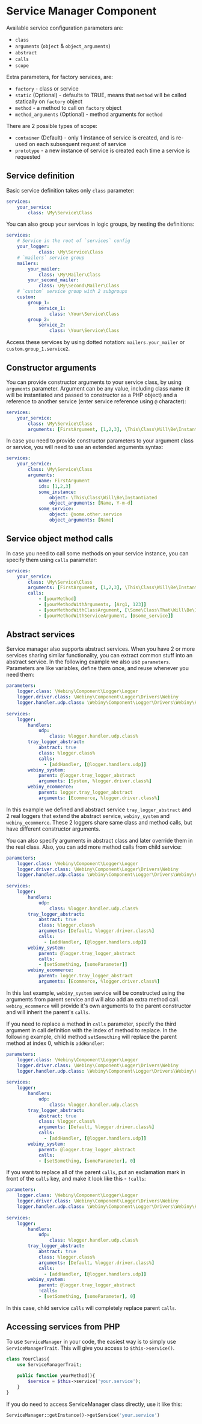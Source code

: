 Service Manager Component
==========================

Available service configuration parameters are:

* `class`
* `arguments` (`object` & `object_arguments`)
* `abstract`
* `calls`
* `scope`

Extra parameters, for factory services, are:

* `factory` - class or service
* `static` (Optional) - defaults to TRUE, means that `method` will be called statically on `factory` object
* `method` - a method to call on `factory` object
* `method_arguments` (Optional) - method arguments for `method`

There are 2 possible types of scope:

* `container` (Default) - only 1 instance of service is created, and is re-used on each subsequent request of service
* `prototype` - a new instance of service is created each time a service is requested

## Service definition

Basic service definition takes only `class` parameter:
```yaml
services:
    your_service:
        class: \My\Service\Class
```

You can also group your services in logic groups, by nesting the definitions:
```yaml
services:
    # Service in the root of `services` config
    your_logger:
            class: \My\Service\Class         
    # `mailers` service group
    mailers:
        your_mailer:
            class: \My\Mailer\Class
        your_second_mailer:
            class: \My\Second\Mailer\Class          
    # `custom` service group with 2 subgroups
    custom:
        group_1:
            service_1:
                class: \Your\Service\Class
        group_2:
            service_2:
                class: \Your\Service\Class
```

Access these services by using dotted notation: `mailers.your_mailer` or `custom.group_1.service2`.

## Constructor arguments

You can provide constructor arguments to your service class, by using `arguments` parameter. Argument can be any value, including class name (it will be instantiated and passed to constructor as a PHP object) and a reference to another service (enter service reference using `@` character):

```yaml
services:
    your_service:
        class: \My\Service\Class
        arguments: [FirstArgument, [1,2,3], \This\Class\Will\Be\Instantiated, @some.other.service]
```

In case you need to provide constructor parameters to your argument class or service, you will need to use an extended arguments syntax:

```yaml
services:
    your_service:
        class: \My\Service\Class
        arguments: 
            name: FirstArgument
            ids: [1,2,3] 
            some_instance:
                object: \This\Class\Will\Be\Instantiated
                object_arguments: [Name, Y-m-d]
            some_service:
                object: @some.other.service
                object_arguments: [Name]

```

## Service object method calls

In case you need to call some methods on your service instance, you can specify them using `calls` parameter:

```yaml
services:
    your_service:
        class: \My\Service\Class
        arguments: [FirstArgument, [1,2,3], \This\Class\Will\Be\Instantiated, @some.other.service]
        calls:
            - [yourMethod]
            - [yourMethodWithArguments, [Arg1, 123]]
            - [yourMethodWithClassArgument, [\Some\Class\That\Will\Be\Instantiated]]
            - [yourMethodWithServiceArgument, [@some_service]]
```

## Abstract services
Service manager also supports abstract services. When you have 2 or more services sharing similar functionality, you can extract common stuff into an abstract service. In the following example we also use `parameters`. Parameters are like variables, define them once, and reuse whenever you need them:


```yaml
parameters:
    logger.class: \Webiny\Component\Logger\Logger
    logger.driver.class: \Webiny\Component\Logger\Drivers\Webiny
    logger.handler.udp.class: \Webiny\Component\Logger\Drivers\Webiny\Handlers\UDPHandler
    
services:    
    logger:
        handlers:
            udp:
                class: %logger.handler.udp.class%
        tray_logger_abstract:
            abstract: true
            class: %logger.class%
            calls:
              - [addHandler, [@logger.handlers.udp]]
        webiny_system:
            parent: @logger.tray_logger_abstract
            arguments: [System, %logger.driver.class%]
        webiny_ecommerce:
            parent: logger.tray_logger_abstract
            arguments: [Ecommerce, %logger.driver.class%]
```

In this example we defined and abstract service `tray_logger_abstract` and 2 real loggers that extend the abstract service, `webiny_system` and `webiny_ecommerce`. These 2 loggers share same class and method calls, but have different constructor arguments.

You can also specify arguments in abstract class and later override them in the real class. Also, you can add more method calls from child service:

```yaml
parameters:
    logger.class: \Webiny\Component\Logger\Logger
    logger.driver.class: \Webiny\Component\Logger\Drivers\Webiny
    logger.handler.udp.class: \Webiny\Component\Logger\Drivers\Webiny\Handlers\UDPHandler
    
services:    
    logger:
        handlers:
            udp:
                class: %logger.handler.udp.class%
        tray_logger_abstract:
            abstract: true
            class: %logger.class%
            arguments: [Default, %logger.driver.class%]
            calls:
              - [addHandler, [@logger.handlers.udp]]
        webiny_system:
            parent: @logger.tray_logger_abstract
            calls:
            - [setSomething, [someParameter]]
        webiny_ecommerce:
            parent: logger.tray_logger_abstract
            arguments: [Ecommerce, %logger.driver.class%]
```

In this last example, `webiny_system` service will be constructed using the arguments from parent service and will also add an extra method call. `webiny_ecommerce` will provide it's own arguments to the parent constructor and will inherit the parent's `calls`.

If you need to replace a method in `calls` parameter, specify the third argument in call definition with the index of method to replace. In the following example, child method `setSomething` will replace the parent method at index 0, which is `addHandler`:

```yaml
parameters:
    logger.class: \Webiny\Component\Logger\Logger
    logger.driver.class: \Webiny\Component\Logger\Drivers\Webiny
    logger.handler.udp.class: \Webiny\Component\Logger\Drivers\Webiny\Handlers\UDPHandler
    
services:   
    logger:
        handlers:
            udp:
                class: %logger.handler.udp.class%
        tray_logger_abstract:
            abstract: true
            class: %logger.class%
            arguments: [Default, %logger.driver.class%]
            calls:
              - [addHandler, [@logger.handlers.udp]]
        webiny_system:
            parent: @logger.tray_logger_abstract
            calls:
            - [setSomething, [someParameter], 0]
```

If you want to replace all of the parent `calls`, put an exclamation mark in front of the `calls` key, and make it look like this - `!calls`:

```yaml
parameters:
    logger.class: \Webiny\Component\Logger\Logger
    logger.driver.class: \Webiny\Component\Logger\Drivers\Webiny
    logger.handler.udp.class: \Webiny\Component\Logger\Drivers\Webiny\Handlers\UDPHandler
    
services:   
    logger:
        handlers:
            udp:
                class: %logger.handler.udp.class%
        tray_logger_abstract:
            abstract: true
            class: %logger.class%
            arguments: [Default, %logger.driver.class%]
            calls:
              - [addHandler, [@logger.handlers.udp]]
        webiny_system:
            parent: @logger.tray_logger_abstract
            !calls:
            - [setSomething, [someParameter], 0]
```

In this case, child service `calls` will completely replace parent `calls`.

## Accessing services from PHP

To use `ServiceManager` in your code, the easiest way is to simply use `ServiceManagerTrait`. This will give you access to `$this->service()`.

```php
class YourClass{
    use ServiceManagerTrait;
    
    public function yourMethod(){
        $service = $this->service('your.service');
    }
}
```

If you do need to access ServiceManager class directly, use it like this:

```php
ServiceManager::getInstance()->getService('your.service')
```
